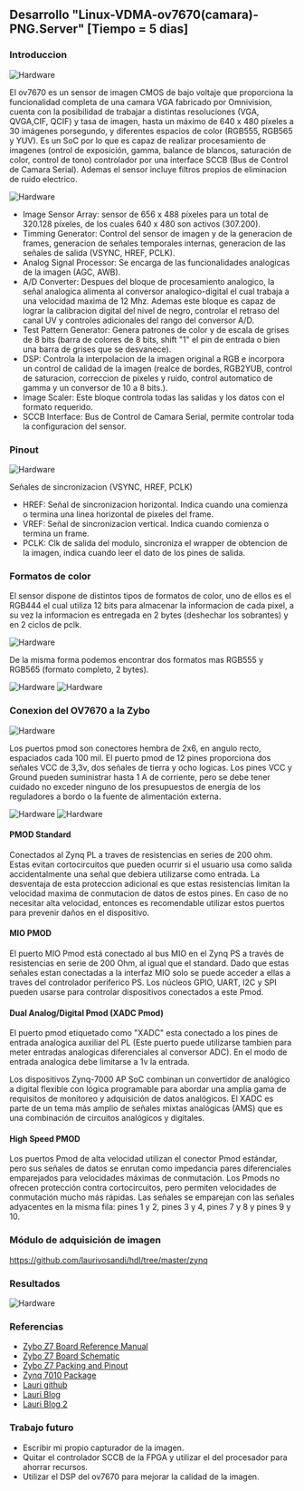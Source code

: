 ## Desarrollo "Linux-VDMA-ov7670(camara)-PNG.Server" [Tiempo = 5 dias]

### Introduccion 

<img src=./imagenes/arduinocam.png alt="Hardware"/>

El ov7670 es un sensor de imagen CMOS de bajo voltaje que proporciona la funcionalidad completa de una camara VGA fabricado por Omnivision, cuenta con la posibilidad de trabajar a distintas resoluciones (VGA, QVGA,CIF, QCIF) y tasa de imagen, hasta un máximo de 640 x 480 píxeles a 30 imágenes porsegundo, y diferentes espacios de color (RGB555, RGB565 y YUV). Es un SoC por lo que es capaz de realizar procesamiento de imagenes (ontrol de exposición, gamma, balance de blancos, saturación de color, control de tono) controlador por una interface SCCB (Bus de Control de Camara Serial). Ademas el sensor incluye filtros propios de eliminacion de ruido electrico.


<img src=./imagenes/ov7670_sch.png alt="Hardware" />

* Image Sensor Array: sensor de 656 x 488 píxeles para un total de 320.128 píxeles, de los cuales 640 x 480 son activos (307.200).
* Timming Generator: Control del sensor de imagen y de la generacion de frames, generacion de señales temporales internas, generacion de las señales de salida (VSYNC, HREF, PCLK).
* Analog Signal Processor: Se encarga de las funcionalidades analogicas de la imagen (AGC, AWB).
* A/D Converter: Despues del bloque de procesamiento analogico, la señal analogica alimenta al conversor analogico-digital el cual trabaja a una velocidad maxima de 12 Mhz. Ademas este bloque es capaz de lograr la calibracion digital del nivel de negro, controlar el retraso del canal UV y controles adicionales del rango del conversor A/D.
* Test Pattern Generator: Genera patrones de color y de escala de grises de 8 bits (barra de colores de 8 bits, shift "1" el pin de entrada o bien una barra de grises que se desvanece).
* DSP: Controla la interpolacion de la imagen original a RGB e incorpora un control de calidad de la imagen (realce de bordes, RGB2YUB, control de saturacion, correccion de pixeles y ruido, control automatico de gamma y un conversor de 10 a 8 bits.).
* Image Scaler: Este bloque controla todas las salidas y los datos con el formato requerido. 
* SCCB Interface: Bus de Control de Camara Serial, permite controlar toda la configuracion del sensor.

### Pinout  

<img src=./imagenes/ov7670_pin.png alt="Hardware" />
 
Señales de sincronizacion (VSYNC, HREF, PCLK) 

* HREF: Señal de sincronizacion horizontal. Indica cuando una comienza o termina una linea horizontal de pixeles del frame. 
* VREF: Señal de sincronizacion vertical. Indica cuando comienza o termina un frame.
* PCLK: Clk de salida del modulo, sincroniza el wrapper de obtencion de la imagen, indica cuando leer el dato de los pines de salida. 

### Formatos de color

El sensor dispone de distintos tipos de formatos de color, uno de ellos es el RGB444 el cual utiliza 12 bits para almacenar la informacion de cada pixel, a su vez la informacion es entregada en 2 bytes (deshechar los sobrantes) y en 2 ciclos de pclk.

<img src=./imagenes/ov7670_444.png alt="Hardware" />

De la misma forma podemos encontrar dos formatos mas RGB555 y RGB565 (formato completo, 2 bytes).

<img src=./imagenes/ov7670_555.png alt="Hardware" />
<img src=./imagenes/ov7670_565.png alt="Hardware" />

### Conexion del OV7670 a la Zybo

<img src=./imagenes/pmod.png alt="Hardware" />

Los puertos pmod son conectores hembra de 2x6, en angulo recto, espaciados cada 100 mil. El puerto pmod de 12 pines proporciona dos señales VCC de 3,3v, dos señales de tierra y ocho logicas. Los pines VCC y Ground pueden suministrar hasta 1 A de corriente, pero se debe tener cuidado no exceder ninguno de los presupuestos de energía de los reguladores a bordo o la fuente de alimentación externa.

<img src=./imagenes/pmod_tipos_1.png alt="Hardware" />

<img src=./imagenes/pmod_tipos_2.png alt="Hardware" />


#### PMOD Standard 

Conectados al Zynq PL a traves de resistencias en series de 200 ohm. Estas evitan cortocircuitos que pueden ocurrir si el usuario usa como salida accidentalmente una señal que debiera utilizarse como entrada. La desventaja de esta proteccion adicional es que estas resistencias limitan la velocidad maxima de conmutacion de datos de estos pines. En caso de no necesitar alta velocidad, entonces es recomendable utilizar estos puertos para prevenir daños en el dispositivo. 

#### MIO PMOD 

El puerto MIO Pmod está conectado al bus MIO en el Zynq PS a través de resistencias en serie de 200 Ohm, al igual que el standard. Dado que estas señales estan conectadas a la interfaz MIO solo se puede acceder a ellas a traves del controlador periferico PS. Los núcleos GPIO, UART, I2C y SPI pueden usarse para controlar dispositivos conectados a este Pmod.

#### Dual Analog/Digital Pmod (XADC Pmod) 

El puerto pmod etiquetado como "XADC" esta conectado a los pines de entrada analogica auxiliar del PL (Este puerto puede utilizarse tambien para meter entradas analogicas diferenciales al conversor ADC). En el modo de entrada analogica debe limitarse a 1v la entrada. 

Los dispositivos Zynq-7000 AP SoC combinan un convertidor de analógico a digital flexible con lógica programable para abordar una amplia gama de requisitos de monitoreo y adquisición de datos analógicos. El XADC es parte de un tema más amplio de señales mixtas analógicas (AMS) que es una combinación de circuitos analógicos y digitales.

#### High Speed PMOD

Los puertos Pmod de alta velocidad utilizan el conector Pmod estándar, pero sus señales de datos se enrutan como impedancia pares diferenciales emparejados para velocidades máximas de conmutación. Los Pmods no ofrecen protección contra cortocircuitos, pero permiten velocidades de conmutación mucho más rápidas. Las señales se emparejan con las señales adyacentes en la misma fila: pines 1 y 2, pines 3 y 4, pines 7 y 8 y pines 9 y 10.


### Módulo de adquisición de imagen

https://github.com/laurivosandi/hdl/tree/master/zynq

### Resultados

<img src=./imagenes/ov7670_res.png alt="Hardware" />

### Referencias

* [Zybo Z7 Board Reference Manual](https://reference.digilentinc.com/_media/reference/programmable-logic/zybo-z7/zybo-z7_rm.pdf)
* [Zybo Z7 Board Schematic](https://reference.digilentinc.com/_media/reference/programmable-logic/zybo-z7/zybo_z7_sch-public.pdf)
* [Zybo Z7 Packing and Pinout](https://www.xilinx.com/support/documentation/user_guides/ug865-Zynq-7000-Pkg-Pinout.pdf)
* [Zynq 7010 Package](https://www.xilinx.com/support/packagefiles/z7packages/xc7z010clg400pkg.txt)
* [Lauri github](https://github.com/laurivosandi/hdl/tree/master/zynq)
* [Lauri Blog](https://lauri.xn--vsandi-pxa.com/hdl/zynq/zybo-ov7670-to-vga.html)
* [Lauri Blog 2](https://lauri.xn--vsandi-pxa.com/hdl/zynq/xilinx-video-capture.html)


### Trabajo futuro

* Escribir mi propio capturador de la imagen.
* Quitar el controlador SCCB de la FPGA y utilizar el del procesador para ahorrar recursos.
* Utilizar el DSP del ov7670 para mejorar la calidad de la imagen.



















